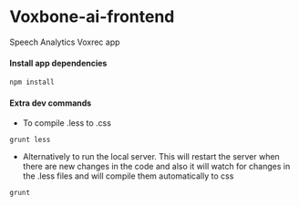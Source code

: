# Voxbone-ai-frontend
Speech Analytics Voxrec app


#### Install app dependencies
```bash
npm install
```

#### Extra dev commands
- To compile .less to .css
```
grunt less
```

- Alternatively to run the local server. This will restart the server when there are new changes in the code and
also it will watch for changes in the .less files and will compile them automatically to css

```
grunt
```
